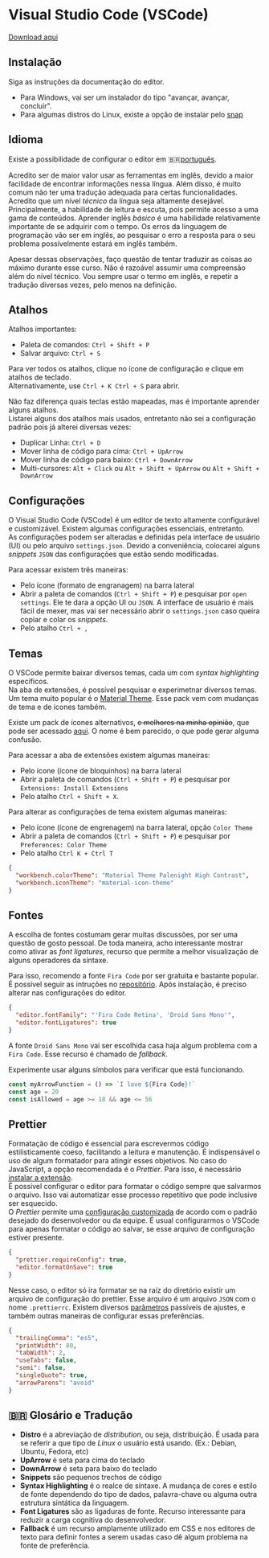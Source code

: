 # Visual Studio Code (VSCode)

[Download aqui](https://code.visualstudio.com/)

## Instalação

Siga as instruções da documentação do editor.

- Para Windows, vai ser um instalador do tipo "avançar, avançar, concluir".
- Para algumas distros do Linux, existe a opção de instalar pelo [snap](https://snapcraft.io/code)

## Idioma

Existe a possibilidade de configurar o editor em :brazil:[português](https://marketplace.visualstudio.com/items?itemName=MS-CEINTL.vscode-language-pack-pt-BR).

Acredito ser de maior valor usar as ferramentas em inglês, devido a maior facilidade de encontrar informações nessa língua. Além disso, é muito comum não ter uma tradução adequada para certas funcionalidades. Acredito que um nível _técnico_ da língua seja altamente desejável. Principalmente, a habilidade de leitura e escuta, pois permite acesso a uma gama de conteúdos. Aprender inglês _básico_ é uma habilidade relativamente importante de se adquirir com o tempo. Os erros da linguagem de programação vão ser em inglês, ao pesquisar o erro a resposta para o seu problema possívelmente estará em inglês também.

Apesar dessas observações, faço questão de tentar traduzir as coisas ao máximo durante esse curso. Não é razoável assumir uma compreensão além do nível técnico. Vou sempre usar o termo em inglês, e repetir a tradução diversas vezes, pelo menos na definição.

## Atalhos

Atalhos importantes:

- Paleta de comandos: `Ctrl + Shift + P`
- Salvar arquivo: `Ctrl + S`

Para ver todos os atalhos, clique no ícone de configuração e clique em atalhos de teclado.  
Alternativamente, use `Ctrl + K Ctrl + S` para abrir.

Não faz diferença quais teclas estão mapeadas, mas é importante aprender alguns atalhos.  
Listarei alguns dos atalhos mais usados, entretanto não sei a configuração padrão pois já alterei diversas vezes:

- Duplicar Linha: `Ctrl + D`
- Mover linha de código para cima: `Ctrl + UpArrow`
- Mover linha de código para baixo: `Ctrl + DownArrow`
- Multi-cursores: `Alt + Click` ou `Alt + Shift + UpArrow` ou `Alt + Shift + DownArrow`

## Configurações

O Visual Studio Code (VSCode) é um editor de texto altamente configurável e customizável. Existem algumas configurações essenciais, entretanto.  
As configurações podem ser alteradas e definidas pela interface de usuário (UI) ou pelo arquivo `settings.json`. Devido a conveniência, colocarei alguns _snippets_ `JSON` das configurações que estão sendo modificadas.

Para acessar existem três maneiras:

- Pelo ícone (formato de engranagem) na barra lateral
- Abrir a paleta de comandos (`Ctrl + Shift + P`) e pesquisar por `open settings`. Ele te dara a opção UI ou `JSON`. A interface de usuário é mais fácil de mexer, mas vai ser necessário abrir o `settings.json` caso queira copiar e colar os _snippets_.
- Pelo atalho `Ctrl + ,`

## Temas

O VSCode permite baixar diversos temas, cada um com _syntax highlighting_ específicos.  
Na aba de extensões, é possível pesquisar e experimetnar diversos temas. Um tema muito popular é o [Material Theme](https://marketplace.visualstudio.com/items?itemName=Equinusocio.vsc-material-theme). Esse pack vem com mudanças de tema e de ícones também.

Existe um pack de ícones alternativos, ~~e melhores na minha opinião~~, que pode ser acessado [aqui](https://marketplace.visualstudio.com/items?itemName=PKief.material-icon-theme). O nome é bem parecido, o que pode gerar alguma confusão.

Para acessar a aba de extensões existem algumas maneiras:

- Pelo ícone (ícone de bloquinhos) na barra lateral
- Abrir a paleta de comandos (`Ctrl + Shift + P`) e pesquisar por `Extensions: Install Extensions`
- Pelo atalho `Ctrl + Shift + X`.

Para alterar as configurações de tema existem algumas maneiras:

- Pelo ícone (ícone de engrenagem) na barra lateral, opção `Color Theme`
- Abrir a paleta de comandos (`Ctrl + Shift + P`) e pesquisar por `Preferences: Color Theme`
- Pelo atalho `Ctrl K + Ctrl T`

```json
{
  "workbench.colorTheme": "Material Theme Palenight High Contrast",
  "workbench.iconTheme": "material-icon-theme"
}
```

## Fontes

A escolha de fontes costumam gerar muitas discussões, por ser uma questão de gosto pessoal. De toda maneira, acho interessante mostrar como ativar as _font ligatures_, recurso que permite a melhor visualização de alguns operadores da síntaxe.

Para isso, recomendo a fonte `Fira Code` por ser gratuita e bastante popular. É possível seguir as intruções no [repositório](https://github.com/tonsky/FiraCode). Após instalação, é preciso alterar nas configurações do editor.

```json
{
  "editor.fontFamily": "'Fira Code Retina', 'Droid Sans Mono'",
  "editor.fontLigatures": true
}
```

A fonte `Droid Sans Mono` vai ser escolhida casa haja algum problema com a `Fira Code`. Esse recurso é chamado de _fallback_.

Experimente usar alguns símbolos para verificar que está funcionando.

```javascript
const myArrowFunction = () => `I love ${Fira Code}!`
const age = 20
const isAllowed = age >= 18 && age <= 56
```

## Prettier

Formatação de código é essencial para escrevermos código estilisticamente coeso, facilitando a leitura e manutenção. É indispensável o uso de algum formatador para atingir esses objetivos. No caso do JavaScript, a opção recomendada é o _Prettier_. Para isso, é necessário [instalar a extensão](https://marketplace.visualstudio.com/items?itemName=esbenp.prettier-vscode).  
É possível configurar o editor para formatar o código sempre que salvarmos o arquivo. Isso vai automatizar esse processo repetitivo que pode inclusive ser esquecido.  
O _Prettier_ permite uma [configuração customizada](https://prettier.io/docs/en/options.html) de acordo com o padrão desejado do desenvolvedor ou da equipe. É usual configurarmos o VSCode para apenas formatar o código ao salvar, se esse arquivo de configuração estiver presente.

```json
{
  "prettier.requireConfig": true,
  "editor.formatOnSave": true
}
```

Nesse caso, o editor só ira formatar se na raíz do diretório existir um arquivo de configuração do prettier. Esse arquivo é um arquivo `JSON` com o nome `.prettierrc`. Existem diversos [parâmetros](https://prettier.io/docs/en/configuration.html) passíveis de ajustes, e também outras maneiras de configurar essas preferências.

```json
{
  "trailingComma": "es5",
  "printWidth": 80,
  "tabWidth": 2,
  "useTabs": false,
  "semi": false,
  "singleQuote": true,
  "arrowParens": "avoid"
}
```

## :brazil: Glosário e Tradução

- **Distro** é a abreviação de _distribution_, ou seja, distribuição. É usada para se referir a que tipo de _Linux_ o usuário está usando. (Ex.: Debian, Ubuntu, Fedora, etc)
- **UpArrow** é seta para cima do teclado
- **DownArrow** é seta para baixo do teclado
- **Snippets** são pequenos trechos de código
- **Syntax Highlighting** é o realce de síntaxe. A mudança de cores e estilo de fonte dependendo do tipo de dados, palavra-chave ou alguma outra estrutura sintática da linguagem.
- **Font Ligatures** são as ligaduras de fonte. Recurso interessante para reduzir a carga cognitiva do desenvolvedor.
- **Fallback** é um recurso amplamente utilizado em CSS e nos editores de texto para definir fontes a serem usadas caso dê algum problema na fonte de preferência.
